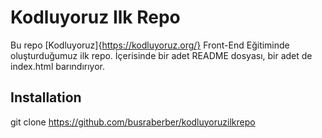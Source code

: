# Kodluyoruz Ilk Repo

Bu repo [Kodluyoruz]{https://kodluyoruz.org/} Front-End Eğitiminde oluşturduğumuz ilk repo. İçerisinde bir adet README dosyası, bir adet de index.html barındırıyor.

## Installation

git clone https://github.com/busraberber/kodluyoruzilkrepo
